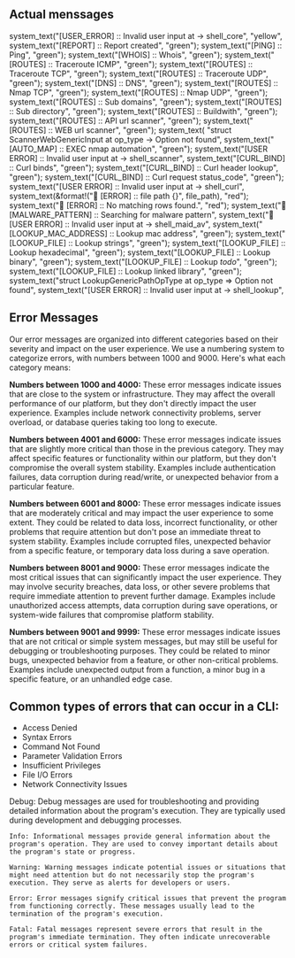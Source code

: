 ## Actual menssages

system_text("[USER_ERROR] :: Invalid user input at → shell_core", "yellow",
system_text("[REPORT] :: Report created", "green");
system_text("[PING] :: Ping", "green");
system_text("[WHOIS] :: Whois", "green");
system_text("[ROUTES] :: Traceroute ICMP", "green");
system_text("[ROUTES] :: Traceroute TCP", "green");
system_text("[ROUTES] :: Traceroute UDP", "green");
system_text("[DNS] :: DNS", "green");
system_text("[ROUTES] :: Nmap TCP", "green");
system_text("[ROUTES] :: Nmap UDP", "green");
system_text("[ROUTES] :: Sub domains", "green");
system_text("[ROUTES] :: Sub directory", "green");
system_text("[ROUTES] :: Buildwith", "green");
system_text("[ROUTES] :: API url scanner", "green");
system_text("[ROUTES] :: WEB url scanner", "green");
system_text( "struct ScannerWebGenericInput at op_type → Option not found",
system_text("[AUTO_MAP] :: EXEC nmap automation", "green");
system_text("[USER ERROR] :: Invalid user input at → shell_scanner",
system_text("[CURL_BIND] :: Curl binds", "green");
system_text("[CURL_BIND] :: Curl header lookup", "green");
system_text("[CURL_BIND] :: Curl request status_code", "green");
system_text("[USER ERROR] :: Invalid user input at → shell_curl",
system_text(&format!("🔴 [ERROR] :: file path {}", file_path), "red");
system_text("🔴 [ERROR] :: No matching rows found.", "red");
system_text("🔶 [MALWARE_PATTERN] :: Searching for malware pattern",
system_text("🔴 [USER ERROR] :: Invalid user input at → shell_maid_av",
system_text("[LOOKUP_MAC_ADDRESS] :: Lookup mac address", "green");
system_text("[LOOKUP_FILE] :: Lookup strings", "green");
system_text("[LOOKUP_FILE] :: Lookup hexadecimal", "green");
system_text("[LOOKUP_FILE] :: Lookup binary", "green");
system_text("[LOOKUP_FILE] :: Lookup *todo*", "green");
system_text("[LOOKUP_FILE] :: Lookup linked library", "green");
system_text("struct LookupGenericPathOpType at op_type => Option not found",
system_text("[USER ERROR] :: Invalid user input at → shell_lookup",

## Error Messages 

Our error messages are organized into different categories based on their severity and impact on the user experience. We use a numbering system to categorize errors, with numbers between 1000 and 9000. Here's what each category means:

**Numbers between 1000 and 4000:** These error messages indicate issues that are close to the system or infrastructure. They may affect the overall performance of our platform, but they don't directly impact the user experience. Examples include network connectivity problems, server overload, or database queries taking too long to execute.

**Numbers between 4001 and 6000:** These error messages indicate issues that are slightly more critical than those in the previous category. They may affect specific features or functionality within our platform, but they don't compromise the overall system stability. Examples include authentication failures, data corruption during read/write, or unexpected behavior from a particular feature.

**Numbers between 6001 and 8000:** These error messages indicate issues that are moderately critical and may impact the user experience to some extent. They could be related to data loss, incorrect functionality, or other problems that require attention but don't pose an immediate threat to system stability. Examples include corrupted files, unexpected behavior from a specific feature, or temporary data loss during a save operation.

**Numbers between 8001 and 9000:** These error messages indicate the most critical issues that can significantly impact the user experience. They may involve security breaches, data loss, or other severe problems that require immediate attention to prevent further damage. Examples include unauthorized access attempts, data corruption during save operations, or system-wide failures that compromise platform stability.


**Numbers between 9001 and 9999:** These error messages indicate issues that are not critical or simple system messages, but may still be useful for debugging or troubleshooting purposes. They could be related to minor bugs, unexpected behavior from a feature, or other non-critical problems. Examples include unexpected output from a function, a minor bug in a specific feature, or an unhandled edge case.


## Common types of errors that can occur in a CLI:


- Access Denied
- Syntax Errors
- Command Not Found
- Parameter Validation Errors
- Insufficient Privileges
- File I/O Errors
- Network Connectivity Issues


Debug: Debug messages are used for troubleshooting and providing detailed information about the program's execution. They are typically used during development and debugging processes.

    Info: Informational messages provide general information about the program's operation. They are used to convey important details about the program's state or progress.

    Warning: Warning messages indicate potential issues or situations that might need attention but do not necessarily stop the program's execution. They serve as alerts for developers or users.

    Error: Error messages signify critical issues that prevent the program from functioning correctly. These messages usually lead to the termination of the program's execution.

    Fatal: Fatal messages represent severe errors that result in the program's immediate termination. They often indicate unrecoverable errors or critical system failures.